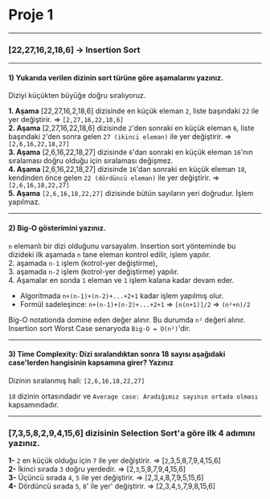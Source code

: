 # Proje 1

---

### [22,27,16,2,18,6] -> Insertion Sort

---

#### 1) Yukarıda verilen dizinin sort türüne göre aşamalarını yazınız.

Diziyi küçükten büyüğe doğru sıralıyoruz.

**1. Aşama** [22,27,16,2,18,6] dizisinde en küçük eleman `2`, liste başındaki `22` ile yer değiştirir. &rArr; `[2,27,16,22,18,6]`\
**2. Aşama** [2,27,16,22,18,6] dizisinde `2`'den sonraki en küçük eleman `6`, liste başındaki `2`'den sonra gelen `27 (ikinci eleman)` ile yer değiştirir. &rArr; `[2,6,16,22,18,27]`\
**3. Aşama** [2,6,16,22,18,27] dizisinde `6`'dan sonraki en küçük eleman `16`'nın sıralaması doğru olduğu için sıralaması değişmez.\
**4. Aşama** [2,6,16,22,18,27] dizisinde `16`'dan sonraki en küçük eleman `18`, kendinden önce gelen `22 (dördüncü eleman)` ile yer değiştirir. &rArr; `[2,6,16,18,22,27]`\
**5. Aşama** `[2,6,16,18,22,27]` dizisinde bütün sayıların yeri doğrudur. İşlem yapılmaz.

---

#### 2) Big-O gösterimini yazınız.

`n` elemanlı bir dizi olduğunu varsayalım.
Insertion sort yönteminde bu dizideki ilk aşamada `n` tane eleman kontrol edilir, işlem yapılır.\
2. aşamada `n-1` işlem (kotrol-yer değiştirme),\
3. aşamada `n-2` işlem (kotrol-yer değiştirme) yapılır.\
4. Aşamalar en sonda `1` eleman ve `1` işlem kalana kadar devam eder.

- Algoritmada `n+(n-1)+(n-2)+...+2+1` kadar işlem yapılmış olur.
- Formül sadeleşince: `n+(n-1)+(n-2)+...+2+1` &rArr; `[n(n+1)]/2` &rArr; `(n²+n)/2`

Big-O notationda domine eden değer alınır. Bu durumda `n²` değeri alınır. Insertion sort Worst Case senaryoda `Big-O = O(n²)`'dir.

---

#### 3) Time Complexity: Dizi sıralandıktan sonra 18 sayısı aşağıdaki case'lerden hangisinin kapsamına girer? Yazınız

Dizinin sıralanmış hali: `[2,6,16,18,22,27]`

`18` dizinin ortasındadır ve `Average case: Aradığımız sayının ortada olması` kapsamındadır.

---

### [7,3,5,8,2,9,4,15,6] dizisinin Selection Sort'a göre ilk 4 adımını yazınız.

**1-** `2` en küçük olduğu için `7` ile yer değiştirir. &rArr; [``2``,3,5,8,7,9,4,15,6]\
**2-** İkinci sırada `3` doğru yerdedir. &rArr; [2,``3``,5,8,7,9,4,15,6]\
**3-** Üçüncü sırada `4`, `5` ile yer değiştirir. &rArr; [2,3,``4``,8,7,9,5,15,6]\
**4-** Dördüncü sırada `5`, `8`' ile yer' değiştirir. &rArr; [2,3,4,``5``,7,9,8,15,6]
